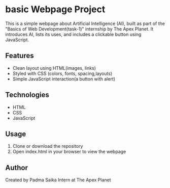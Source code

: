 # basic Webpage Project

This is a simple webpage about Artificial Intelligence (AI), built as part of the "Basics of Web Development(task-1)" internship by The Apex Planet. It introduces AI, lists its uses, and includes a clickable button using JavaScript.

## Features
- Clean layout using HTML(images, links)
- Styled with CSS (colors, fonts, spacing,layouts)
- Simple JavaScript interaction(a button with alert)

## Technologies
- HTML
- CSS
- JavaScript

## Usage
1. Clone or download the repository
2. Open index.html in your browser to view the webpage

## Author
Created by Padma Saika 
Intern at The Apex Planet
